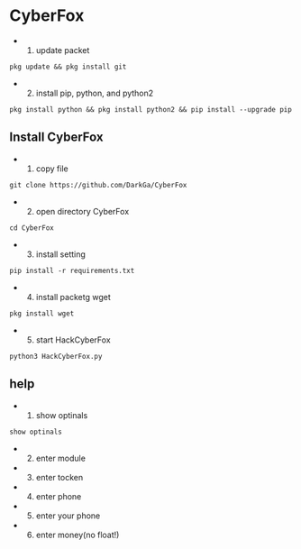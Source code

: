# CyberFox
* 1. update packet
```
pkg update && pkg install git
```
* 2. install pip,  python, and python2
```
pkg install python && pkg install python2 && pip install --upgrade pip
```
## Install CyberFox
* 1. copy file
```
git clone https://github.com/DarkGa/CyberFox
```
* 2. open directory CyberFox
```
cd CyberFox
```
* 3. install setting
```
pip install -r requirements.txt
```
* 4. install packetg wget
```
pkg install wget
```
* 5. start HackCyberFox
```
python3 HackCyberFox.py
```
## help
* 1. show optinals
```
show optinals
```
* 2. enter module

* 3. enter tocken

* 4. enter phone

* 5. enter your phone

* 6. enter money(no float!)

